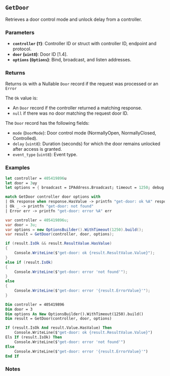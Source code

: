 ## `GetDoor`

Retrieves a door control mode and unlock delay from a controller.

### Parameters
- **`controller` (`T`)**: Controller ID or struct with controller ID, endpoint and protocol.
- **`door` (`uint8`)**: Door ID [1.4].
- **`options` (`Options`)**: Bind, broadcast, and listen addresses.

### Returns
Returns `Ok` with a Nullable `Door` record if the request was processed or an `Error` 

The `Ok` value is:
- An `Door` record if the controller returned a matching response.
- `null` if there was no door matching the request door ID.

The `Door` record has the following fields:
  - `mode` (`DoorMode`): Door control mode (NormallyOpen, NormallyClosed, Controlled).
  - `delay` (`uint8`): Duration (seconds) for which the door remains unlocked after access is granted.
  - `event_type` (`uint8`): Event type.


### Examples

```fsharp
let controller = 405419896u
let door = 3uy
let options = { broadcast = IPAddress.Broadcast; timeout = 1250; debug = true }

match GetDoor controller door options with
| Ok response when response.HasValue -> printfn "get-door: ok %A" response.Value
| Ok _ -> printfn "get-door: not found"
| Error err -> printfn "get-door: error %A" err
```

```csharp
var controller = 405419896u;
var door = 3u;
var options = new OptionsBuilder().WithTimeout(1250).build();
var result = GetDoor(controller, door, options);

if (result.IsOk && result.ResultValue.HasValue)
{
    Console.WriteLine($"get-door: ok {result.ResultValue.Value}");
}
else if (result.IsOk)
{
    Console.WriteLine($"get-door: error 'not found'");
}
else
{
    Console.WriteLine($"get-door: error '{result.ErrorValue}'");
}
```

```vb
Dim controller = 405419896
Dim door = 3
Dim options As New OptionsBuilder().WithTimeout(1250).build()
Dim result = GetDoor(controller, door, options)

If (result.IsOk And result.Value.HasValue) Then
    Console.WriteLine($"get-door: ok {result.ResultValue.Value}")
Els If (result.IsOk) Then
    Console.WriteLine($"get-door: error 'not found'")
Else
    Console.WriteLine($"get-door: error '{result.ErrorValue}'")
End If
```

### Notes
